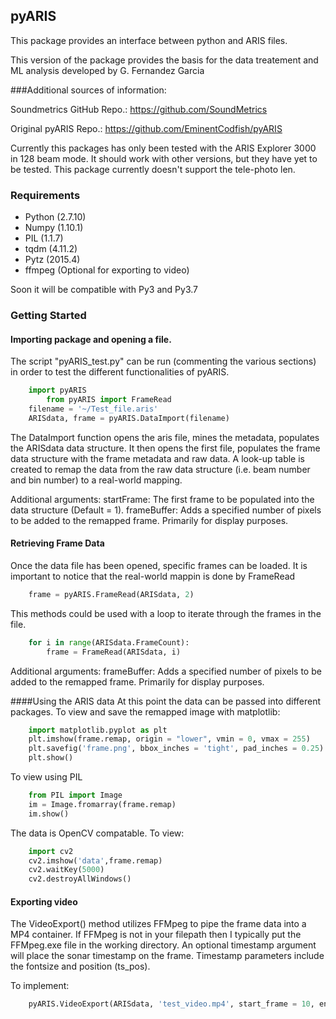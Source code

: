 ## pyARIS

This package provides an interface between python and ARIS files.

This version of the package provides the basis for the data treatement and ML analysis developed by G. Fernandez Garcia

###Additional sources of information:

Soundmetrics GitHub Repo.: https://github.com/SoundMetrics

Original pyARIS Repo.: https://github.com/EminentCodfish/pyARIS

Currently this packages has only been tested with the ARIS Explorer 3000
in 128 beam mode.  It should work with other versions, but they have yet to 
be tested.  This package currently doesn't support the tele-photo len.

### Requirements
* Python (2.7.10)
* Numpy (1.10.1) 
* PIL (1.1.7)
* tqdm (4.11.2)
* Pytz (2015.4)
* ffmpeg (Optional for exporting to video)

Soon it will be compatible with Py3 and Py3.7

### Getting Started

#### Importing package and opening a file.

The script "pyARIS_test.py" can be run (commenting the various sections) in order to test
the different functionalities of pyARIS.

```python
	import pyARIS
        from pyARIS import FrameRead
	filename = '~/Test_file.aris'
	ARISdata, frame = pyARIS.DataImport(filename)
```

The DataImport function opens the aris file, mines the metadata, populates the ARISdata
data structure.  It then opens the first file, populates the frame data structure with the
frame metadata and raw data.  A look-up table is created to remap the data from the raw
data structure (i.e. beam number and bin number) to a real-world mapping.  

Additional arguments:
startFrame: The first frame to be populated into the data structure (Default = 1). 
frameBuffer: Adds a specified number of pixels to be added to the remapped frame.
	Primarily for display purposes.

#### Retrieving Frame Data

Once the data file has been opened, specific frames can be loaded. It is important
to notice that the real-world mappin is done by FrameRead

```python
	frame = pyARIS.FrameRead(ARISdata, 2)
```

This methods could be used with a loop to iterate through the frames in the file. 

```python
	for i in range(ARISdata.FrameCount):
        frame = FrameRead(ARISdata, i)
```

Additional arguments: 
frameBuffer: Adds a specified number of pixels to be added to the remapped frame.
	Primarily for display purposes.

####Using the ARIS data
At this point the data can be passed into different packages.  To view and save
the remapped image with matplotlib:

```python
	import matplotlib.pyplot as plt
	plt.imshow(frame.remap, origin = "lower", vmin = 0, vmax = 255)
	plt.savefig('frame.png', bbox_inches = 'tight', pad_inches = 0.25)
	plt.show()
```

To view using PIL
```python
	from PIL import Image
	im = Image.fromarray(frame.remap)
	im.show()
```

The data is OpenCV compatable.  To view:
```python
	import cv2
	cv2.imshow('data',frame.remap)
	cv2.waitKey(5000)
	cv2.destroyAllWindows()
```

#### Exporting video
The VideoExport() method utilizes FFMpeg to pipe the frame data into a MP4 container.
If FFMpeg is not in your filepath then I typically put the FFMpeg.exe file in the 
working directory.  An optional timestamp argument will place the sonar timestamp on 
the frame.  Timestamp parameters include the fontsize and position (ts_pos).

To implement:
```python
	pyARIS.VideoExport(ARISdata, 'test_video.mp4', start_frame = 10, end_frame = 50, timestamp = True, fontsize=30, ts_pos = (10,1200))
```
